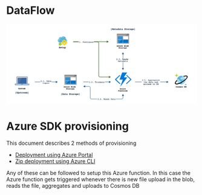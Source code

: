 # DataFlow

![Flowchart](images/azure_functions_dataflow.png)

# Azure SDK provisioning 

This document describes 2 methods of provisioning 
- [Deployment using Azure Portal](Azure-portal-deployment.md)
- [Zip deployment using Azure CLI](Azure-zip-deployment.md)

Any of these can be followed to setup this Azure function.
In this case the Azure function gets triggered whenever there is new file upload in the blob, reads the file, aggregates and uploads to Cosmos DB

